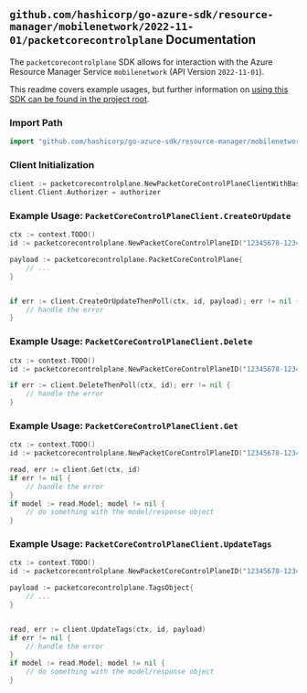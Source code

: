 
## `github.com/hashicorp/go-azure-sdk/resource-manager/mobilenetwork/2022-11-01/packetcorecontrolplane` Documentation

The `packetcorecontrolplane` SDK allows for interaction with the Azure Resource Manager Service `mobilenetwork` (API Version `2022-11-01`).

This readme covers example usages, but further information on [using this SDK can be found in the project root](https://github.com/hashicorp/go-azure-sdk/tree/main/docs).

### Import Path

```go
import "github.com/hashicorp/go-azure-sdk/resource-manager/mobilenetwork/2022-11-01/packetcorecontrolplane"
```


### Client Initialization

```go
client := packetcorecontrolplane.NewPacketCoreControlPlaneClientWithBaseURI("https://management.azure.com")
client.Client.Authorizer = authorizer
```


### Example Usage: `PacketCoreControlPlaneClient.CreateOrUpdate`

```go
ctx := context.TODO()
id := packetcorecontrolplane.NewPacketCoreControlPlaneID("12345678-1234-9876-4563-123456789012", "example-resource-group", "packetCoreControlPlaneValue")

payload := packetcorecontrolplane.PacketCoreControlPlane{
	// ...
}


if err := client.CreateOrUpdateThenPoll(ctx, id, payload); err != nil {
	// handle the error
}
```


### Example Usage: `PacketCoreControlPlaneClient.Delete`

```go
ctx := context.TODO()
id := packetcorecontrolplane.NewPacketCoreControlPlaneID("12345678-1234-9876-4563-123456789012", "example-resource-group", "packetCoreControlPlaneValue")

if err := client.DeleteThenPoll(ctx, id); err != nil {
	// handle the error
}
```


### Example Usage: `PacketCoreControlPlaneClient.Get`

```go
ctx := context.TODO()
id := packetcorecontrolplane.NewPacketCoreControlPlaneID("12345678-1234-9876-4563-123456789012", "example-resource-group", "packetCoreControlPlaneValue")

read, err := client.Get(ctx, id)
if err != nil {
	// handle the error
}
if model := read.Model; model != nil {
	// do something with the model/response object
}
```


### Example Usage: `PacketCoreControlPlaneClient.UpdateTags`

```go
ctx := context.TODO()
id := packetcorecontrolplane.NewPacketCoreControlPlaneID("12345678-1234-9876-4563-123456789012", "example-resource-group", "packetCoreControlPlaneValue")

payload := packetcorecontrolplane.TagsObject{
	// ...
}


read, err := client.UpdateTags(ctx, id, payload)
if err != nil {
	// handle the error
}
if model := read.Model; model != nil {
	// do something with the model/response object
}
```
